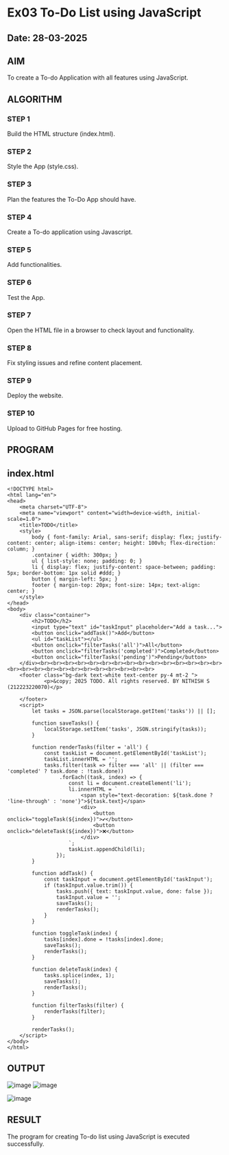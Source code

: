 # Ex03 To-Do List using JavaScript
## Date: 28-03-2025

## AIM
To create a To-do Application with all features using JavaScript.

## ALGORITHM
### STEP 1
Build the HTML structure (index.html).

### STEP 2
Style the App (style.css).

### STEP 3
Plan the features the To-Do App should have.

### STEP 4
Create a To-do application using Javascript.

### STEP 5
Add functionalities.

### STEP 6
Test the App.

### STEP 7
Open the HTML file in a browser to check layout and functionality.

### STEP 8
Fix styling issues and refine content placement.

### STEP 9
Deploy the website.

### STEP 10
Upload to GitHub Pages for free hosting.

## PROGRAM
## index.html
```
<!DOCTYPE html>
<html lang="en">
<head>
    <meta charset="UTF-8">
    <meta name="viewport" content="width=device-width, initial-scale=1.0">
    <title>TODO</title>
    <style>
        body { font-family: Arial, sans-serif; display: flex; justify-content: center; align-items: center; height: 100vh; flex-direction: column; }
        .container { width: 300px; }
        ul { list-style: none; padding: 0; }
        li { display: flex; justify-content: space-between; padding: 5px; border-bottom: 1px solid #ddd; }
        button { margin-left: 5px; }
        footer { margin-top: 20px; font-size: 14px; text-align: center; }
    </style>
</head>
<body>
    <div class="container">
        <h2>TODO</h2>
        <input type="text" id="taskInput" placeholder="Add a task...">
        <button onclick="addTask()">Add</button>
        <ul id="taskList"></ul>
        <button onclick="filterTasks('all')">All</button>
        <button onclick="filterTasks('completed')">Completed</button>
        <button onclick="filterTasks('pending')">Pending</button>
    </div><br><br><br><br><br><br><br><br><br><br><br><br><br><br><br><br><br><br><br><br><br><br><br><br><br><br><br>
    <footer class="bg-dark text-white text-center py-4 mt-2 ">
            <p>&copy; 2025 TODO. All rights reserved. BY NITHISH S (212223220070)</p>
        
    </footer>
    <script>
        let tasks = JSON.parse(localStorage.getItem('tasks')) || [];
        
        function saveTasks() {
            localStorage.setItem('tasks', JSON.stringify(tasks));
        }
        
        function renderTasks(filter = 'all') {
            const taskList = document.getElementById('taskList');
            taskList.innerHTML = '';
            tasks.filter(task => filter === 'all' || (filter === 'completed' ? task.done : !task.done))
                 .forEach((task, index) => {
                    const li = document.createElement('li');
                    li.innerHTML = `
                        <span style="text-decoration: ${task.done ? 'line-through' : 'none'}">${task.text}</span>
                        <div>
                            <button onclick="toggleTask(${index})">✔</button>
                            <button onclick="deleteTask(${index})">❌</button>
                        </div>
                    `;
                    taskList.appendChild(li);
                });
        }
        
        function addTask() {
            const taskInput = document.getElementById('taskInput');
            if (taskInput.value.trim()) {
                tasks.push({ text: taskInput.value, done: false });
                taskInput.value = '';
                saveTasks();
                renderTasks();
            }
        }
        
        function toggleTask(index) {
            tasks[index].done = !tasks[index].done;
            saveTasks();
            renderTasks();
        }
        
        function deleteTask(index) {
            tasks.splice(index, 1);
            saveTasks();
            renderTasks();
        }
        
        function filterTasks(filter) {
            renderTasks(filter);
        }
        
        renderTasks();
    </script>
</body>
</html>
```

## OUTPUT
![image](https://github.com/user-attachments/assets/a0804325-4942-4872-8a48-4e16c9ae4df8)
![image](https://github.com/user-attachments/assets/a4def0cd-ab1b-4a2d-8a60-5578c14d6c24)

![image](https://github.com/user-attachments/assets/10d66b91-b6bd-488e-9eca-91ec9ef522aa)


## RESULT
The program for creating To-do list using JavaScript is executed successfully.
